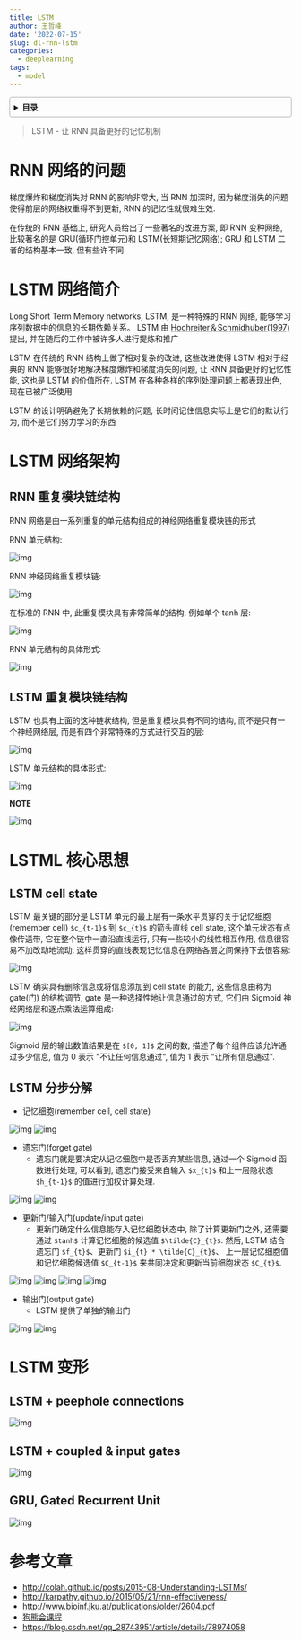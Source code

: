 ```yaml
---
title: LSTM
author: 王哲峰
date: '2022-07-15'
slug: dl-rnn-lstm
categories:
  - deeplearning
tags:
  - model
---
```


<style>
details {
    border: 1px solid #aaa;
    border-radius: 4px;
    padding: .5em .5em 0;
}
summary {
    font-weight: bold;
    margin: -.5em -.5em 0;
    padding: .5em;
}
details[open] {
    padding: .5em;
}
details[open] summary {
    border-bottom: 1px solid #aaa;
    margin-bottom: .5em;
}
</style>

<details><summary>目录</summary><p>

- [RNN 网络的问题](#rnn-网络的问题)
- [LSTM 网络简介](#lstm-网络简介)
- [LSTM 网络架构](#lstm-网络架构)
  - [RNN 重复模块链结构](#rnn-重复模块链结构)
  - [LSTM 重复模块链结构](#lstm-重复模块链结构)
- [LSTML 核心思想](#lstml-核心思想)
  - [LSTM cell state](#lstm-cell-state)
  - [LSTM 分步分解](#lstm-分步分解)
- [LSTM 变形](#lstm-变形)
  - [LSTM + peephole connections](#lstm--peephole-connections)
  - [LSTM + coupled \& input gates](#lstm--coupled--input-gates)
  - [GRU, Gated Recurrent Unit](#gru-gated-recurrent-unit)
- [参考文章](#参考文章)
</p></details><p></p>

> LSTM - 让 RNN 具备更好的记忆机制

# RNN 网络的问题

梯度爆炸和梯度消失对 RNN 的影响非常大, 当 RNN 加深时, 
因为梯度消失的问题使得前层的网络权重得不到更新, RNN 的记忆性就很难生效. 

在传统的 RNN 基础上, 研究人员给出了一些著名的改进方案, 即 RNN 变种网络, 
比较著名的是 GRU(循环门控单元)和 LSTM(长短期记忆网络); 
GRU 和 LSTM 二者的结构基本一致, 但有些许不同

# LSTM 网络简介

Long Short Term Memory networks, LSTM, 是一种特殊的 RNN 网络, 
能够学习序列数据中的信息的长期依赖关系。
LSTM 由 [Hochreiter＆Schmidhuber(1997)](http://www.bioinf.jku.at/publications/older/2604.pdf) 提出, 
并在随后的工作中被许多人进行提炼和推广

LSTM 在传统的 RNN 结构上做了相对复杂的改进, 
这些改进使得 LSTM 相对于经典的 RNN 能够很好地解决梯度爆炸和梯度消失的问题, 
让 RNN 具备更好的记忆性能, 这也是 LSTM 的价值所在. 
LSTM 在各种各样的序列处理问题上都表现出色, 现在已被广泛使用

LSTM 的设计明确避免了长期依赖的问题, 长时间记住信息实际上是它们的默认行为, 
而不是它们努力学习的东西

# LSTM 网络架构

## RNN 重复模块链结构

RNN 网络是由一系列重复的单元结构组成的神经网络重复模块链的形式

RNN 单元结构:

![img](images/RNN_unit1.png)

RNN 神经网络重复模块链:

![img](images/RNN_unit2.png)

在标准的 RNN 中, 此重复模块具有非常简单的结构, 例如单个 tanh 层:

![img](images/RNN_layer.png)

RNN 单元结构的具体形式:

![img](images/RNN_unit.png)

## LSTM 重复模块链结构

LSTM 也具有上面的这种链状结构, 但是重复模块具有不同的结构, 
而不是只有一个神经网络层, 而是有四个非常特殊的方式进行交互的层:

![img](images/LSTM_layer.png)

LSTM 单元结构的具体形式:

![img](images/LSTM_unit.png)

**NOTE**

![img](images/LSTM_elements.png)

# LSTML 核心思想

## LSTM cell state

LSTM 最关键的部分是 LSTM 单元的最上层有一条水平贯穿的关于记忆细胞(remember cell) `$c_{t-1}$` 到 `$c_{t}$` 
的箭头直线 cell state, 这个单元状态有点像传送带, 它在整个链中一直沿直线运行, 只有一些较小的线性相互作用, 信息很容易不加改动地流动, 
这样贯穿的直线表现记忆信息在网络各层之间保持下去很容易:

![img](images/LSTM_cell_state.png)

LSTM 确实具有删除信息或将信息添加到 cell state 的能力, 这些信息由称为 gate(门) 的结构调节, 
gate 是一种选择性地让信息通过的方式, 它们由 Sigmoid 神经网络层和逐点乘法运算组成:

![img](images/LSTM_gate.png)

Sigmoid 层的输出数值结果是在 `$[0, 1]$` 之间的数, 描述了每个组件应该允许通过多少信息, 
 值为 0 表示 "不让任何信息通过", 值为 1 表示 "让所有信息通过".

## LSTM 分步分解

- 记忆细胞(remember cell, cell state)

![img](images/LSTM_cell_state.png)
![img](images/LSTM_cell_state_layer.png)

- 遗忘门(forget gate)
   - 遗忘门就是要决定从记忆细胞中是否丢弃某些信息, 通过一个 Sigmoid 函数进行处理, 
   可以看到, 遗忘门接受来自输入 `$x_{t}$` 和上一层隐状态 `$h_{t-1}$` 的值进行加权计算处理.
   
![img](images/LSTM_forget_gate_layer.png)
![img](images/LSTM_forget_gate.png)

- 更新门/输入门(update/input gate)
   - 更新门确定什么信息能存入记忆细胞状态中, 除了计算更新门之外, 还需要通过 `$tanh$` 计算记忆细胞的候选值 `$\tilde{C}_{t}$`.
   然后, LSTM 结合遗忘门 `$f_{t}$`、更新门 `$i_{t} * \tilde{C}_{t}$`、
   上一层记忆细胞值和记忆细胞候选值 `$C_{t-1}$` 来共同决定和更新当前细胞状态 `$C_{t}$`.
   
![img](images/LSTM_input_gate_layer.png)
![img](images/LSTM_update_gate_layer.png)
![img](images/LSTM_input_gate.png)
![img](images/LSTM_update_gate.png)

- 输出门(output gate)
   - LSTM 提供了单独的输出门

![img](images/LSTM_output_gate_layer.png)
![img](images/LSTM_output_gate.png)

# LSTM 变形

## LSTM + peephole connections

![img](images/LSTM_peepholes.png)
   
## LSTM + coupled & input gates

![img](images/LSTM_coupled_input.png)

## GRU, Gated Recurrent Unit

![img](images/LSTM_GRU.png)

# 参考文章

- http://colah.github.io/posts/2015-08-Understanding-LSTMs/
- http://karpathy.github.io/2015/05/21/rnn-effectiveness/
- http://www.bioinf.jku.at/publications/older/2604.pdf
- [狗熊会课程](https://mp.weixin.qq.com/s?__biz=MzA5MjEyMTYwMg==&mid=2650243045&idx=1&sn=e77f19bf316268813dcdd572a0b49213&chksm=88722088bf05a99e6ce2759808781884aa69c8de831cd4c27fc8198698b42289923ee41eee33&scene=21#wechat_redirect)
- https://blog.csdn.net/qq_28743951/article/details/78974058

